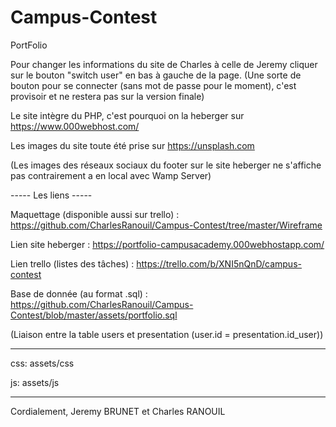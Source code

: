 # Campus-Contest
PortFolio

Pour changer les informations du site de Charles à celle de Jeremy cliquer sur le bouton "switch user" en bas à gauche de la page.
(Une sorte de bouton pour se connecter (sans mot de passe pour le moment), c'est provisoir et ne restera pas sur la version finale)

Le site intègre du PHP, c'est pourquoi on la heberger sur https://www.000webhost.com/

Les images du site toute été prise sur https://unsplash.com

(Les images des réseaux sociaux du footer sur le site heberger ne s'affiche pas contrairement a en local avec Wamp Server)

----- Les liens -----

Maquettage (disponible aussi sur trello) : https://github.com/CharlesRanouil/Campus-Contest/tree/master/Wireframe

Lien site heberger : https://portfolio-campusacademy.000webhostapp.com/

Lien trello (listes des tâches) : https://trello.com/b/XNI5nQnD/campus-contest

Base de donnée (au format .sql) : https://github.com/CharlesRanouil/Campus-Contest/blob/master/assets/portfolio.sql

(Liaison entre la table users et presentation (user.id = presentation.id_user))

-----

css: assets/css

js: assets/js

-----

Cordialement,
Jeremy BRUNET et
Charles RANOUIL
